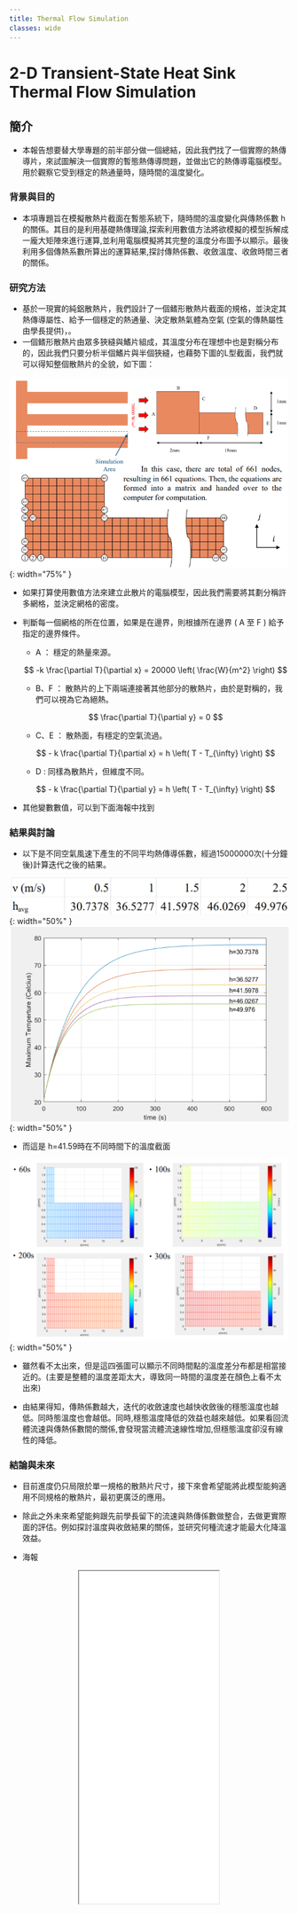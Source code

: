 ```yaml
---
title: Thermal Flow Simulation
classes: wide
---
```


# 2-D Transient-State Heat Sink Thermal Flow Simulation

## 簡介

- 本報告想要替大學專題的前半部分做一個總結，因此我們找了一個實際的熱傳導片，來試圖解決一個實際的暫態熱傳導問題，並做出它的熱傳導電腦模型。用於觀察它受到穩定的熱通量時，隨時間的溫度變化。

### 背景與目的

- 本項專題旨在模擬散熱片截面在暫態系統下，隨時間的溫度變化與傳熱係數 h 的關係。其目的是利用基礎熱傳理論,探索利用數值方法將欲模擬的模型拆解成一龐大矩陣來進行運算,並利用電腦模擬將其完整的溫度分布圖予以顯示。最後利用多個傳熱系數所算出的運算結果,探討傳熱係數、收斂溫度、收斂時間三者的關係。

### 研究方法

- 基於一現實的純鋁散熱片，我們設計了一個鳍形散熱片截面的規格，並決定其熱傳導屬性、給予一個穩定的熱通量、決定散熱氣體為空氣 (空氣的傳熱屬性由學長提供)，。
- 一個鳍形散熱片由眾多狹縫與鰭片組成，其溫度分布在理想中也是對稱分布的，因此我們只要分析半個鰭片與半個狹縫，也藉勢下圖的L型截面，我們就可以得知整個散熱片的全貌，如下圖：

![image](/assets/thermal_flow/poster_1.png){: width="75%" }

- 如果打算使用數值方法來建立此散片的電腦模型，因此我們需要將其劃分稱許多網格，並決定網格的密度。
- 判斷每一個網格的所在位置，如果是在邊界，則根據所在邊界 ( A 至 F ) 給予指定的邊界條件。
    - A ： 穩定的熱量來源。

    $$ -k \frac{\partial T}{\partial x} = 20000 \left( \frac{W}{m^2} \right) $$

    - B、F ： 散熱片的上下兩端連接著其他部分的散熱片，由於是對稱的，我們可以視為它為絕熱。

    $$ \frac{\partial T}{\partial y} = 0 $$

    - C、E ： 散熱面，有穩定的空氣流過。

    $$ - k \frac{\partial T}{\partial x} = h \left( T - T_{\infty} \right) $$

    - D : 同樣為散熱片，但維度不同。

    $$ - k \frac{\partial T}{\partial y} = h \left( T - T_{\infty} \right) $$

- 其他變數數值，可以到下面海報中找到

### 結果與討論

- 以下是不同空氣風速下產生的不同平均熱傳導係數，經過15000000次(十分鐘後)計算迭代之後的結果。

![image](/assets/thermal_flow/Poster_2.png){: width="50%" }
![image](/assets/thermal_flow/Poster_3.png){: width="50%" }

- 而這是 h=41.59時在不同時間下的溫度截面

![image](/assets/thermal_flow/poster_4.png){: width="50%" }

- 雖然看不太出來，但是這四張圖可以顯示不同時間點的溫度差分布都是相當接近的。(主要是整體的溫度差距太大，導致同一時間的溫度差在顏色上看不太出來)

- 由結果得知，傳熱係數越大，迭代的收斂速度也越快收斂後的穩態溫度也越低。同時態溫度也會越低。同時,穩態溫度降低的效益也越來越低。如果看回流體流速與傳熱係數間的關係,會發現當流體流速線性增加,但穩態溫度卻沒有線性的降低。

### 結論與未來

- 目前進度仍只局限於單一規格的散熱片尺寸，接下來會希望能將此模型能夠適用不同規格的散熱片，最初更廣泛的應用。
- 除此之外未來希望能夠跟先前學長留下的流速與熱傳係數做整合，去做更實際面的評估。例如探討溫度與收斂結果的關係，並研究何種流速才能最大化降溫效益。

- 海報

<div style="text-align: center;">
    <iframe src="/assets/undergrad_thesis/poster_HCrevised.pdf" width="50%" height="600px"></iframe>
</div>